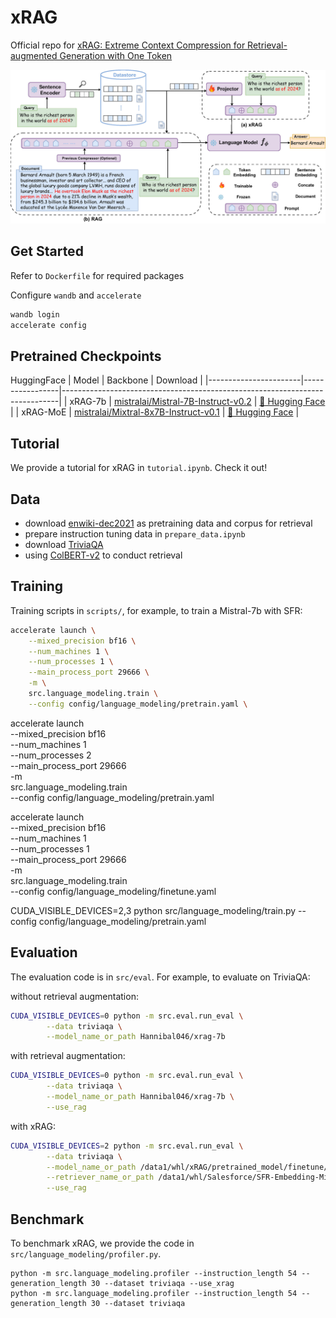 # xRAG

Official repo for [xRAG: Extreme Context Compression for Retrieval-augmented Generation with One Token](https://arxiv.org/abs/2405.13792)

<div align=center>
<img src="assets/framework.jpg" alt="xRAG">
</div>


## Get Started
Refer to `Dockerfile` for required packages

Configure `wandb` and `accelerate`
```bash
wandb login
accelerate config
```

## Pretrained Checkpoints
HuggingFace
| Model                 | Backbone | Download                                                                    |
|-----------------------|-----------------|-----------------------------------------------------------------------------|
| xRAG-7b | [mistralai/Mistral-7B-Instruct-v0.2](https://huggingface.co/mistralai/Mistral-7B-Instruct-v0.2)            | [🤗 Hugging Face](https://huggingface.co/Hannibal046/xrag-7b) |
| xRAG-MoE | [mistralai/Mixtral-8x7B-Instruct-v0.1](https://huggingface.co/mistralai/Mixtral-8x7B-Instruct-v0.1)            | [🤗 Hugging Face](https://huggingface.co/Hannibal046/xrag-moe) |


## Tutorial

We provide a tutorial for xRAG in `tutorial.ipynb`. Check it out!

## Data
- download [enwiki-dec2021](https://github.com/facebookresearch/atlas?tab=readme-ov-file#models) as pretraining data and corpus for retrieval
- prepare instruction tuning data in `prepare_data.ipynb`
- download [TriviaQA](https://drive.google.com/drive/folders/1lFFTklW_0HuR53hLpFdLClgfSAhXn_2f)
- using [ColBERT-v2](https://github.com/stanford-futuredata/ColBERT.git) to conduct retrieval

## Training
Training scripts in `scripts/`, for example, to train a Mistral-7b with SFR:
```bash
accelerate launch \
    --mixed_precision bf16 \
    --num_machines 1 \
    --num_processes 1 \
    --main_process_port 29666 \
    -m \
    src.language_modeling.train \
    --config config/language_modeling/pretrain.yaml \
```


accelerate launch \
    --mixed_precision bf16 \
    --num_machines 1 \
    --num_processes 2 \
    --main_process_port 29666 \
    -m \
    src.language_modeling.train \
    --config config/language_modeling/pretrain.yaml 
    
    
accelerate launch \
    --mixed_precision bf16 \
    --num_machines 1 \
    --num_processes 1 \
    --main_process_port 29666 \
    -m \
    src.language_modeling.train \
    --config config/language_modeling/finetune.yaml 


CUDA_VISIBLE_DEVICES=2,3 python src/language_modeling/train.py --config config/language_modeling/pretrain.yaml 
## Evaluation
The evaluation code is in `src/eval`. For example, to evaluate on TriviaQA:

without retrieval augmentation:
```bash
CUDA_VISIBLE_DEVICES=0 python -m src.eval.run_eval \
        --data triviaqa \
        --model_name_or_path Hannibal046/xrag-7b
```

with retrieval augmentation:
```bash
CUDA_VISIBLE_DEVICES=0 python -m src.eval.run_eval \
        --data triviaqa \
        --model_name_or_path Hannibal046/xrag-7b \
        --use_rag
```

with xRAG:
```bash
CUDA_VISIBLE_DEVICES=2 python -m src.eval.run_eval \
        --data triviaqa \
        --model_name_or_path /data1/whl/xRAG/pretrained_model/finetune/last \
        --retriever_name_or_path /data1/whl/Salesforce/SFR-Embedding-Mistral \
        --use_rag
```

## Benchmark
To benchmark xRAG, we provide the code in `src/language_modeling/profiler.py`.
```
python -m src.language_modeling.profiler --instruction_length 54 --generation_length 30 --dataset triviaqa --use_xrag
python -m src.language_modeling.profiler --instruction_length 54 --generation_length 30 --dataset triviaqa
```
